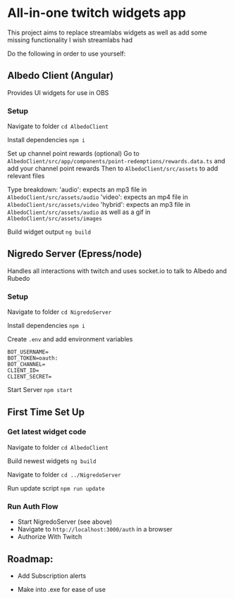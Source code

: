 # All-in-one twitch widgets app

This project aims to replace streamlabs widgets as well as add some missing functionality I wish streamlabs had

Do the following in order to use yourself:

## Albedo Client (Angular)

Provides UI widgets for use in OBS

### Setup

Navigate to folder
`cd AlbedoClient`

Install dependencies
`npm i`

Set up channel point rewards (optional)
Go to `AlbedoClient/src/app/components/point-redemptions/rewards.data.ts` and add your channel point rewards
Then to `AlbedoClient/src/assets` to add relevant files

Type breakdown:
'audio': expects an mp3 file in `AlbedoClient/src/assets/audio`
'video': expects an mp4 file in `AlbedoClient/src/assets/video`
'hybrid': expects an mp3 file in `AlbedoClient/src/assets/audio` as well as a gif in `AlbedoClient/src/assets/images`

Build widget output
`ng build`

## Nigredo Server (Epress/node)

Handles all interactions with twitch and uses socket.io to talk to Albedo and Rubedo

### Setup

Navigate to folder
`cd NigredoServer`

Install dependencies
`npm i`

Create `.env` and add environment variables

```
BOT_USERNAME=
BOT_TOKEN=oauth:
BOT_CHANNEL=
CLIENT_ID=
CLIENT_SECRET=
```

Start Server
`npm start`

## First Time Set Up

### Get latest widget code

Navigate to folder
`cd AlbedoClient`

Build newest widgets
`ng build`

Navigate to folder
`cd ../NigredoServer`

Run update script
`npm run update`

### Run Auth Flow

- Start NigredoServer (see above)
- Navigate to `http://localhost:3000/auth` in a browser
- Authorize With Twitch

## Roadmap:

- Add Subscription alerts

- Make into .exe for ease of use
